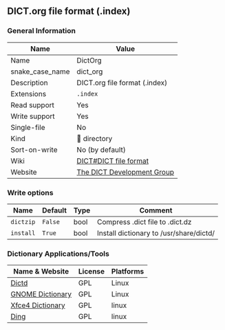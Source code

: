 
## DICT.org file format (.index) ##

### General Information ###
Name | Value
---- | -------
Name | DictOrg
snake_case_name | dict_org
Description | DICT.org file format (.index)
Extensions | `.index`
Read support | Yes
Write support | Yes
Single-file | No
Kind | 📁 directory
Sort-on-write | No (by default)
Wiki | [DICT#DICT file format](https://en.wikipedia.org/wiki/DICT#DICT_file_format)
Website | [The DICT Development Group](http://dict.org/bin/Dict)



### Write options ###
Name | Default | Type | Comment
---- | ------- | ---- | -------
`dictzip` | `False` | bool | Compress .dict file to .dict.dz
`install` | `True` | bool | Install dictionary to /usr/share/dictd/



### Dictionary Applications/Tools ###
Name & Website | License | Platforms
-------------- | ------- | ---------
[Dictd](https://directory.fsf.org/wiki/Dictd) | GPL | Linux
[GNOME Dictionary](https://wiki.gnome.org/Apps/Dictionary) | GPL | Linux
[Xfce4 Dictionary](https://docs.xfce.org/apps/xfce4-dict/start) | GPL | linux
[Ding](https://www-user.tu-chemnitz.de/~fri/ding/) | GPL | linux
